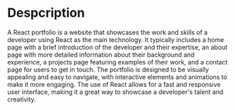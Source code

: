 <div>
  
</div>

# Despcription 
A React portfolio is a website that showcases the work and skills of a developer using React as the main technology. It typically includes a home page with a brief introduction of the developer and their expertise, an about page with more detailed information about their background and experience, a projects page featuring examples of their work, and a contact page for users to get in touch. The portfolio is designed to be visually appealing and easy to navigate, with interactive elements and animations to make it more engaging. The use of React allows for a fast and responsive user interface, making it a great way to showcase a developer's talent and creativity.
